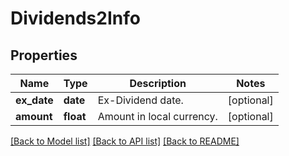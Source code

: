 # Dividends2Info

## Properties
Name | Type | Description | Notes
------------ | ------------- | ------------- | -------------
**ex_date** | **date** | Ex-Dividend date. | [optional] 
**amount** | **float** | Amount in local currency. | [optional] 

[[Back to Model list]](../README.md#documentation-for-models) [[Back to API list]](../README.md#documentation-for-api-endpoints) [[Back to README]](../README.md)


